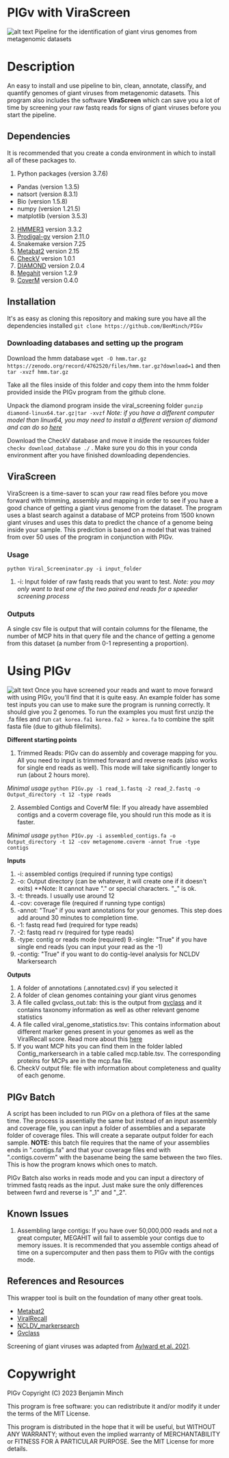 # PIGv with ViraScreen
![alt text](https://github.com/BenMinch/PIGv/blob/main/images/PIGv.png)
Pipeline for the identification of giant virus genomes from metagenomic datasets

# Description
An easy to install and use pipeline to bin, clean, annotate, classify, and quantify genomes of giant viruses from metagenomic datasets. This program also includes the software **ViraScreen** which can save you a lot of time by screening your raw fastq reads for signs of giant viruses before you start the pipeline. 

## Dependencies
It is recommended that you create a conda environment in which to install all of these packages to. 
1. Python packages (version 3.7.6)
- Pandas (version 1.3.5)
- natsort (version 8.3.1)
- Bio (version 1.5.8)
- numpy (version 1.21.5)
- matplotlib (version 3.5.3)
2. [HMMER3](https://github.com/EddyRivasLab/hmmer) version 3.3.2
3. [Prodigal-gv](https://github.com/apcamargo/prodigal-gv) version 2.11.0
4. Snakemake version 7.25
5. [Metabat2](https://bitbucket.org/berkeleylab/metabat) version 2.15
6. [CheckV](https://bitbucket.org/berkeleylab/checkv/src/master/) version 1.0.1
7. [DIAMOND](https://github.com/bbuchfink/diamond/releases/tag/v2.0.4) version 2.0.4
7. [Megahit](https://github.com/voutcn/megahit) version 1.2.9
8. [CoverM](https://github.com/wwood/CoverM) version 0.4.0


## Installation

It's as easy as cloning this repository and making sure you have all the dependencies installed
`git clone https://github.com/BenMinch/PIGv`

### Downloading databases and setting up the program

Download the hmm database `wget -O hmm.tar.gz https://zenodo.org/record/4762520/files/hmm.tar.gz?download=1` and then `tar -xvzf hmm.tar.gz` 

Take all the files inside of this folder and copy them into the hmm folder provided inside the PIGv program from the github clone. 

Unpack the diamond program inside the viral_screening folder `gunzip diamond-linux64.tar.gz|tar -xvzf`
*Note: if you have a different computer model than linux64, you may need to install a different version of diamond and can do so [here](https://github.com/bbuchfink/diamond)*

Download the CheckV database and move it inside the resources folder `checkv download_database ./` . Make sure you do this in your conda environment after you have finished downloading dependencies.

## ViraScreen

ViraScreen is a time-saver to scan your raw read files before you move forward with trimming, assembly and mapping in order to see if you have a good chance of getting a giant virus genome from the dataset. The program uses a blast search against a database of MCP proteins from 1500 known giant viruses and uses this data to predict the chance of a genome being inside your sample. This prediction is based on a model that was trained from over 50 uses of the program in conjunction with PIGv. 

### Usage

`python Viral_Screeninator.py -i input_folder`

1. -i: Input folder of raw fastq reads that you want to test. *Note: you may only want to test one of the two paired end reads for a speedier screening process* 

### Outputs

A single csv file is output that will contain columns for the filename, the number of MCP hits in that query file and the chance of getting a genome from this dataset (a number from 0-1 representing a proportion). 

# Using PIGv
![alt text](https://github.com/BenMinch/PIGv/blob/main/images/chart.png)
Once you have screened your reads and want to move forward with using PIGv, you'll find that it is quite easy. An example folder has some test inputs you can use to make sure the program is running correctly. It should give you 2 genomes. To run the examples you must first unzip the .fa files and run `cat korea.fa1 korea.fa2 > korea.fa` to combine the split fasta file (due to github filelimits).

**Different starting points**
1. Trimmed Reads: PIGv can do assembly and coverage mapping for you. All you need to input is trimmed forward and reverse reads (also works for single end reads as well). This mode will take significantly longer to run (about 2 hours more). 

*Minimal usage*
`python PIGv.py -1 read_1.fastq -2 read_2.fastq -o Output_directory -t 12 -type reads`

2. Assembled Contigs and CoverM file: If you already have assembled contigs and a coverm coverage file, you should run this mode as it is faster.

*Minimal usage*
`python PIGv.py -i assembled_contigs.fa -o Output_directory -t 12 -cov metagenome.coverm -annot True -type contigs`

**Inputs**
1. -i: assembled contigs (required if running type contigs)
2. -o: Output directory (can be whatever, it will create one if it doesn't exits) **Note: It cannot have "." or special characters. "_" is ok.
3. -t: threads. I usually use around 12
4. -cov: coverage file (required if running type contigs)
5. -annot: "True" if you want annotations for your genomes. This step does add around 30 minutes to completion time.
6. -1: fastq read fwd (required for type reads)
7. -2: fastq read rv (required for type reads)
8. -type: contig or reads mode (required)
9.-single: "True" if you have single end reads (you can input your read as the -1)
10. -contig: "True" if you want to do contig-level analysis for NCLDV Markersearch

**Outputs**
1. A folder of annotations (.annotated.csv) if you selected it
2. A folder of clean genomes containing your giant virus genomes
3. A file called gvclass_out.tab: this is the output from [gvclass](https://github.com/NeLLi-team/gvclass/) and it contains taxonomy information as well as other relevant genome statistics
4. A file called viral_genome_statistics.tsv: This contains information about different marker genes present in your genomes as well as the ViralRecall score. Read more about this [here](https://github.com/faylward/viralrecall)
5. If you want MCP hits you can find them in the folder labled Contig_markersearch in a table called mcp.table.tsv. The corresponding proteins for MCPs are in the mcp.faa file.
6. CheckV output file: file with information about completeness and quality of each genome.

## PIGv Batch

A script has been included to run PIGv on a plethora of files at the same time. The process is assentially the same but instead of an input assembly and coverage file, you can input a folder of assemblies and a separate folder of coverage files. This will create a separate output folder for each sample.
**NOTE:** this batch file requires that the name of your assemblies ends in ".contigs.fa" and that your coverage files end with ".contigs.coverm" with the basename being the same between the two files. This is how the program knows which ones to match.

PIGv Batch also works in reads mode and you can input a directory of trimmed fastq reads as the input. Just make sure the only differences between fwrd and reverse is "_1" and "_2".
## Known Issues
1. Assembling large contigs: If you have over 50,000,000 reads and not a great computer, MEGAHIT will fail to assemble your contigs due to memory issues. It is recommended that you assemble contigs ahead of time on a supercomputer and then pass them to PIGv with the contigs mode.

## References and Resources

This wrapper tool is built on the foundation of many other great tools.
- [Metabat2](https://bitbucket.org/berkeleylab/metabat)
- [ViralRecall](https://github.com/faylward/viralrecall)
- [NCLDV_markersearch](https://github.com/faylward/ncldv_markersearch)
- [Gvclass](https://github.com/NeLLi-team/gvclass/)

Screening of giant viruses was adapted from [Aylward et al. 2021](https://journals.plos.org/plosbiology/article?id=10.1371/journal.pbio.3001430).

# Copywright

PIGv Copyright (C) 2023 Benjamin Minch 

This program is free software: you can redistribute it and/or modify it under the terms of the MIT License. 

This program is distributed in the hope that it will be useful, but WITHOUT ANY WARRANTY; without even the implied warranty of MERCHANTABILITY or FITNESS FOR A PARTICULAR PURPOSE. See the MIT License for more details. 

